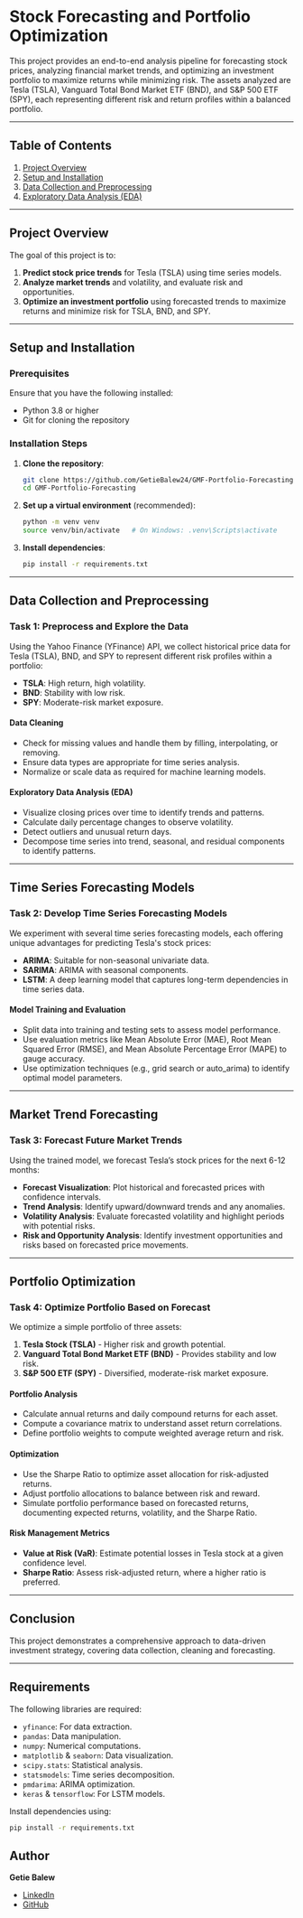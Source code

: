 # Stock Forecasting and Portfolio Optimization

This project provides an end-to-end analysis pipeline for forecasting stock prices, analyzing financial market trends, and optimizing an investment portfolio to maximize returns while minimizing risk. The assets analyzed are Tesla (TSLA), Vanguard Total Bond Market ETF (BND), and S&P 500 ETF (SPY), each representing different risk and return profiles within a balanced portfolio.

---

## Table of Contents
1. [Project Overview](#project-overview)
2. [Setup and Installation](#setup-and-installation)
3. [Data Collection and Preprocessing](#data-collection-and-preprocessing)
4. [Exploratory Data Analysis (EDA)](#exploratory-data-analysis-eda)

---

## Project Overview
The goal of this project is to:
1. **Predict stock price trends** for Tesla (TSLA) using time series models.
2. **Analyze market trends** and volatility, and evaluate risk and opportunities.
3. **Optimize an investment portfolio** using forecasted trends to maximize returns and minimize risk for TSLA, BND, and SPY.

---

## Setup and Installation
### Prerequisites
Ensure that you have the following installed:
- Python 3.8 or higher
- Git for cloning the repository

### Installation Steps
1. **Clone the repository**:
    ```bash
    git clone https://github.com/GetieBalew24/GMF-Portfolio-Forecasting.git
    cd GMF-Portfolio-Forecasting
    ```

2. **Set up a virtual environment** (recommended):
    ```bash
    python -m venv venv
    source venv/bin/activate   # On Windows: .venv\Scripts\activate
    ```

3. **Install dependencies**:
    ```bash
    pip install -r requirements.txt
    ```
---

## Data Collection and Preprocessing
### Task 1: Preprocess and Explore the Data
Using the Yahoo Finance (YFinance) API, we collect historical price data for Tesla (TSLA), BND, and SPY to represent different risk profiles within a portfolio:
- **TSLA**: High return, high volatility.
- **BND**: Stability with low risk.
- **SPY**: Moderate-risk market exposure.

#### Data Cleaning
- Check for missing values and handle them by filling, interpolating, or removing.
- Ensure data types are appropriate for time series analysis.
- Normalize or scale data as required for machine learning models.

#### Exploratory Data Analysis (EDA)
- Visualize closing prices over time to identify trends and patterns.
- Calculate daily percentage changes to observe volatility.
- Detect outliers and unusual return days.
- Decompose time series into trend, seasonal, and residual components to identify patterns.

---

## Time Series Forecasting Models
### Task 2: Develop Time Series Forecasting Models
We experiment with several time series forecasting models, each offering unique advantages for predicting Tesla's stock prices:
- **ARIMA**: Suitable for non-seasonal univariate data.
- **SARIMA**: ARIMA with seasonal components.
- **LSTM**: A deep learning model that captures long-term dependencies in time series data.

#### Model Training and Evaluation
- Split data into training and testing sets to assess model performance.
- Use evaluation metrics like Mean Absolute Error (MAE), Root Mean Squared Error (RMSE), and Mean Absolute Percentage Error (MAPE) to gauge accuracy.
- Use optimization techniques (e.g., grid search or auto_arima) to identify optimal model parameters.

---

## Market Trend Forecasting
### Task 3: Forecast Future Market Trends
Using the trained model, we forecast Tesla’s stock prices for the next 6-12 months:
- **Forecast Visualization**: Plot historical and forecasted prices with confidence intervals.
- **Trend Analysis**: Identify upward/downward trends and any anomalies.
- **Volatility Analysis**: Evaluate forecasted volatility and highlight periods with potential risks.
- **Risk and Opportunity Analysis**: Identify investment opportunities and risks based on forecasted price movements.

---

## Portfolio Optimization
### Task 4: Optimize Portfolio Based on Forecast
We optimize a simple portfolio of three assets:
1. **Tesla Stock (TSLA)** - Higher risk and growth potential.
2. **Vanguard Total Bond Market ETF (BND)** - Provides stability and low risk.
3. **S&P 500 ETF (SPY)** - Diversified, moderate-risk market exposure.

#### Portfolio Analysis
- Calculate annual returns and daily compound returns for each asset.
- Compute a covariance matrix to understand asset return correlations.
- Define portfolio weights to compute weighted average return and risk.

#### Optimization
- Use the Sharpe Ratio to optimize asset allocation for risk-adjusted returns.
- Adjust portfolio allocations to balance between risk and reward.
- Simulate portfolio performance based on forecasted returns, documenting expected returns, volatility, and the Sharpe Ratio.

#### Risk Management Metrics
- **Value at Risk (VaR)**: Estimate potential losses in Tesla stock at a given confidence level.
- **Sharpe Ratio**: Assess risk-adjusted return, where a higher ratio is preferred.

---

## Conclusion
This project demonstrates a comprehensive approach to data-driven investment strategy, covering data collection, cleaning and forecasting.

---

## Requirements
The following libraries are required:
- `yfinance`: For data extraction.
- `pandas`: Data manipulation.
- `numpy`: Numerical computations.
- `matplotlib` & `seaborn`: Data visualization.
- `scipy.stats`: Statistical analysis.
- `statsmodels`: Time series decomposition.
- `pmdarima`: ARIMA optimization.
- `keras` & `tensorflow`: For LSTM models.

Install dependencies using:
```bash
pip install -r requirements.txt
```
## Author

**Getie Balew**
- [LinkedIn](https://www.linkedin.com/in/getie-balew-17a297110/)
- [GitHub](https://github.com/GetieBalew24/)
